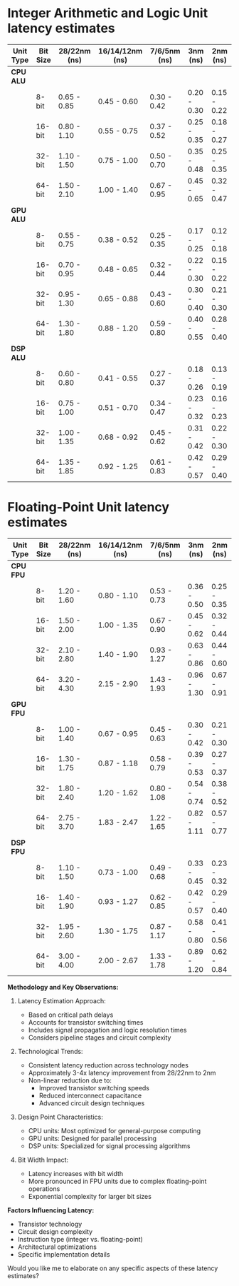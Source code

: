# Integer Arithmetic and Logic Unit latency estimates


| Unit Type | Bit Size | 28/22nm (ns) | 16/14/12nm (ns) | 7/6/5nm (ns) | 3nm (ns) | 2nm (ns) |
|-----------|----------|--------------|-----------------|--------------|----------|----------|
| **CPU ALU** | | | | | | |
| | 8-bit     | 0.65 - 0.85 | 0.45 - 0.60  | 0.30 - 0.42 | 0.20 - 0.30 | 0.15 - 0.22 |
| | 16-bit    | 0.80 - 1.10 | 0.55 - 0.75  | 0.37 - 0.52 | 0.25 - 0.35 | 0.18 - 0.27 |
| | 32-bit    | 1.10 - 1.50 | 0.75 - 1.00  | 0.50 - 0.70 | 0.35 - 0.48 | 0.25 - 0.35 |
| | 64-bit    | 1.50 - 2.10 | 1.00 - 1.40  | 0.67 - 0.95 | 0.45 - 0.65 | 0.32 - 0.47 |
| **GPU ALU** | | | | | | |
| | 8-bit     | 0.55 - 0.75 | 0.38 - 0.52  | 0.25 - 0.35 | 0.17 - 0.25 | 0.12 - 0.18 |
| | 16-bit    | 0.70 - 0.95 | 0.48 - 0.65  | 0.32 - 0.44 | 0.22 - 0.30 | 0.15 - 0.22 |
| | 32-bit    | 0.95 - 1.30 | 0.65 - 0.88  | 0.43 - 0.60 | 0.30 - 0.40 | 0.21 - 0.30 |
| | 64-bit    | 1.30 - 1.80 | 0.88 - 1.20  | 0.59 - 0.80 | 0.40 - 0.55 | 0.28 - 0.40 |
| **DSP ALU** | | | | | | |
| | 8-bit     | 0.60 - 0.80 | 0.41 - 0.55  | 0.27 - 0.37 | 0.18 - 0.26 | 0.13 - 0.19 |
| | 16-bit    | 0.75 - 1.00 | 0.51 - 0.70  | 0.34 - 0.47 | 0.23 - 0.32 | 0.16 - 0.23 |
| | 32-bit    | 1.00 - 1.35 | 0.68 - 0.92  | 0.45 - 0.62 | 0.31 - 0.42 | 0.22 - 0.30 |
| | 64-bit    | 1.35 - 1.85 | 0.92 - 1.25  | 0.61 - 0.83 | 0.42 - 0.57 | 0.29 - 0.40 |

# Floating-Point Unit latency estimates

| Unit Type | Bit Size | 28/22nm (ns) | 16/14/12nm (ns) | 7/6/5nm (ns) | 3nm (ns) | 2nm (ns) |
|-----------|----------|--------------|-----------------|--------------|----------|----------|
| **CPU FPU** | | | | | | |
| | 8-bit     | 1.20 - 1.60 | 0.80 - 1.10  | 0.53 - 0.73 | 0.36 - 0.50 | 0.25 - 0.35 |
| | 16-bit    | 1.50 - 2.00 | 1.00 - 1.35  | 0.67 - 0.90 | 0.45 - 0.62 | 0.32 - 0.44 |
| | 32-bit    | 2.10 - 2.80 | 1.40 - 1.90  | 0.93 - 1.27 | 0.63 - 0.86 | 0.44 - 0.60 |
| | 64-bit    | 3.20 - 4.30 | 2.15 - 2.90  | 1.43 - 1.93 | 0.96 - 1.30 | 0.67 - 0.91 |
| **GPU FPU** | | | | | | |
| | 8-bit     | 1.00 - 1.40 | 0.67 - 0.95  | 0.45 - 0.63 | 0.30 - 0.42 | 0.21 - 0.30 |
| | 16-bit    | 1.30 - 1.75 | 0.87 - 1.18  | 0.58 - 0.79 | 0.39 - 0.53 | 0.27 - 0.37 |
| | 32-bit    | 1.80 - 2.40 | 1.20 - 1.62  | 0.80 - 1.08 | 0.54 - 0.74 | 0.38 - 0.52 |
| | 64-bit    | 2.75 - 3.70 | 1.83 - 2.47  | 1.22 - 1.65 | 0.82 - 1.11 | 0.57 - 0.77 |
| **DSP FPU** | | | | | | |
| | 8-bit     | 1.10 - 1.50 | 0.73 - 1.00  | 0.49 - 0.68 | 0.33 - 0.45 | 0.23 - 0.32 |
| | 16-bit    | 1.40 - 1.90 | 0.93 - 1.27  | 0.62 - 0.85 | 0.42 - 0.57 | 0.29 - 0.40 |
| | 32-bit    | 1.95 - 2.60 | 1.30 - 1.75  | 0.87 - 1.17 | 0.58 - 0.80 | 0.41 - 0.56 |
| | 64-bit    | 3.00 - 4.00 | 2.00 - 2.67  | 1.33 - 1.78 | 0.89 - 1.20 | 0.62 - 0.84 |

**Methodology and Key Observations:**

1. Latency Estimation Approach:
   - Based on critical path delays
   - Accounts for transistor switching times
   - Includes signal propagation and logic resolution times
   - Considers pipeline stages and circuit complexity

2. Technological Trends:
   - Consistent latency reduction across technology nodes
   - Approximately 3-4x latency improvement from 28/22nm to 2nm
   - Non-linear reduction due to:
     * Improved transistor switching speeds
     * Reduced interconnect capacitance
     * Advanced circuit design techniques

3. Design Point Characteristics:
   - CPU units: Most optimized for general-purpose computing
   - GPU units: Designed for parallel processing
   - DSP units: Specialized for signal processing algorithms

4. Bit Width Impact:
   - Latency increases with bit width
   - More pronounced in FPU units due to complex floating-point operations
   - Exponential complexity for larger bit sizes

**Factors Influencing Latency:**
- Transistor technology
- Circuit design complexity
- Instruction type (integer vs. floating-point)
- Architectural optimizations
- Specific implementation details

Would you like me to elaborate on any specific aspects of these latency estimates?